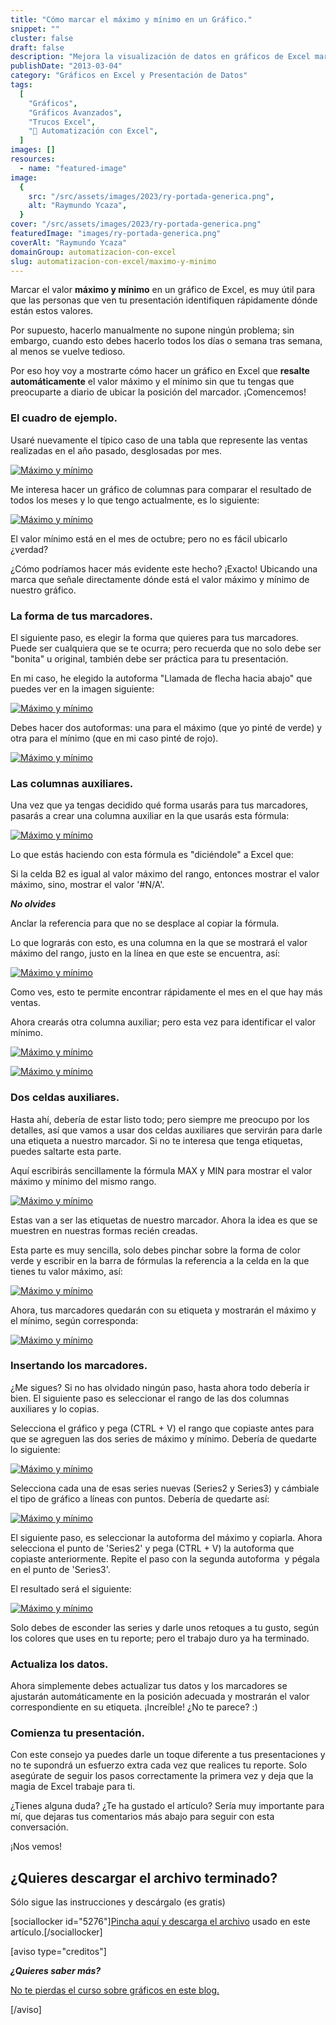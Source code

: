```yaml
---
title: "Cómo marcar el máximo y mínimo en un Gráfico."
snippet: ""
cluster: false
draft: false
description: "Mejora la visualización de datos en gráficos de Excel marcando el máximo y mínimo de forma efectiva."
publishDate: "2013-03-04"
category: "Gráficos en Excel y Presentación de Datos"
tags:
  [
    "Gráficos",
    "Gráficos Avanzados",
    "Trucos Excel",
    "🤖 Automatización con Excel",
  ]
images: []
resources:
  - name: "featured-image"
image:
  {
    src: "/src/assets/images/2023/ry-portada-generica.png",
    alt: "Raymundo Ycaza",
  }
cover: "/src/assets/images/2023/ry-portada-generica.png"
featuredImage: "images/ry-portada-generica.png"
coverAlt: "Raymundo Ycaza"
domainGroup: automatizacion-con-excel
slug: automatizacion-con-excel/maximo-y-minimo
---
```


Marcar el valor **máximo y mínimo** en un gráfico de Excel, es muy útil para que las personas que ven tu presentación identifiquen rápidamente dónde están estos valores.

Por supuesto, hacerlo manualmente no supone ningún problema; sin embargo, cuando esto debes hacerlo todos los días o semana tras semana, al menos se vuelve tedioso.

Por eso hoy voy a mostrarte cómo hacer un gráfico en Excel que **resalte automáticamente** el valor máximo y el mínimo sin que tu tengas que preocuparte a diario de ubicar la posición del marcador. ¡Comencemos!

### El cuadro de ejemplo.

Usaré nuevamente el típico caso de una tabla que represente las ventas realizadas en el año pasado, desglosadas por mes.

[![Máximo y mínimo](/src/assets/images/2023/maximo-y-minimo-000333.png)](http://raymundoycaza.com/wp-content/uploads/maximo-y-minimo-000333.png)

Me interesa hacer un gráfico de columnas para comparar el resultado de todos los meses y lo que tengo actualmente, es lo siguiente:

[![Máximo y mínimo](/src/assets/images/2023/maximo-y-minimo-000334-600x372.png)](http://raymundoycaza.com/wp-content/uploads/maximo-y-minimo-000334.png)

El valor mínimo está en el mes de octubre; pero no es fácil ubicarlo ¿verdad?

¿Cómo podríamos hacer más evidente este hecho? ¡Exacto! Ubicando una marca que señale directamente dónde está el valor máximo y mínimo de nuestro gráfico.

### La forma de tus marcadores.

El siguiente paso, es elegir la forma que quieres para tus marcadores. Puede ser cualquiera que se te ocurra; pero recuerda que no solo debe ser "bonita" u original, también debe ser práctica para tu presentación.

En mi caso, he elegido la autoforma "Llamada de flecha hacia abajo" que puedes ver en la imagen siguiente:

[![Máximo y mínimo](/src/assets/images/2023/maximo-y-minimo-000336.png)](http://raymundoycaza.com/wp-content/uploads/maximo-y-minimo-000336.png)

Debes hacer dos autoformas: una para el máximo (que yo pinté de verde) y otra para el mínimo (que en mi caso pinté de rojo).

[![Máximo y mínimo](/src/assets/images/2023/maximo-y-minimo-000335.png)](http://raymundoycaza.com/wp-content/uploads/maximo-y-minimo-000335.png)

### Las columnas auxiliares.

Una vez que ya tengas decidido qué forma usarás para tus marcadores, pasarás a crear una columna auxiliar en la que usarás esta fórmula:

[![Máximo y mínimo](/src/assets/images/2023/maximo-y-minimo-000337.png)](http://raymundoycaza.com/wp-content/uploads/maximo-y-minimo-000337.png)

Lo que estás haciendo con esta fórmula es "diciéndole" a Excel que:

Si la celda B2 es igual al valor máximo del rango, entonces mostrar el valor máximo, sino, mostrar el valor '#N/A'.

_**No olvides**_

Anclar la referencia para que no se desplace al copiar la fórmula.

Lo que lograrás con esto, es una columna en la que se mostrará el valor máximo del rango, justo en la línea en que este se encuentra, así:

[![Máximo y mínimo](/src/assets/images/2023/maximo-y-minimo-000338.png)](http://raymundoycaza.com/wp-content/uploads/maximo-y-minimo-000338.png)

Como ves, esto te permite encontrar rápidamente el mes en el que hay más ventas.

Ahora crearás otra columna auxiliar; pero esta vez para identificar el valor mínimo.

[![Máximo y mínimo](/src/assets/images/2023/maximo-y-minimo-000340.png)](http://raymundoycaza.com/wp-content/uploads/maximo-y-minimo-000340.png)

[![Máximo y mínimo](/src/assets/images/2023/maximo-y-minimo-000339-600x460.png)](http://raymundoycaza.com/wp-content/uploads/maximo-y-minimo-000339.png)

### Dos celdas auxiliares.

Hasta ahí, debería de estar listo todo; pero siempre me preocupo por los detalles, así que vamos a usar dos celdas auxiliares que servirán para darle una etiqueta a nuestro marcador. Si no te interesa que tenga etiquetas, puedes saltarte esta parte.

Aquí escribirás sencillamente la fórmula MAX y MIN para mostrar el valor máximo y mínimo del mismo rango.

[![Máximo y mínimo](/src/assets/images/2023/maximo-y-minimo-000341.png)](http://raymundoycaza.com/wp-content/uploads/maximo-y-minimo-000341.png)

Estas van a ser las etiquetas de nuestro marcador. Ahora la idea es que se muestren en nuestras formas recién creadas.

Esta parte es muy sencilla, solo debes pinchar sobre la forma de color verde y escribir en la barra de fórmulas la referencia a la celda en la que tienes tu valor máximo, así:

[![Máximo y mínimo](/src/assets/images/2023/maximo-y-minimo-000342-600x296.png)](http://raymundoycaza.com/wp-content/uploads/maximo-y-minimo-000342.png)

Ahora, tus marcadores quedarán con su etiqueta y mostrarán el máximo y el mínimo, según corresponda:

[![Máximo y mínimo](/src/assets/images/2023/maximo-y-minimo-000343.png)](http://raymundoycaza.com/wp-content/uploads/maximo-y-minimo-000343.png)

### Insertando los marcadores.

¿Me sigues? Si no has olvidado ningún paso, hasta ahora todo debería ir bien. El siguiente paso es seleccionar el rango de las dos columnas auxiliares y lo copias.

Selecciona el gráfico y pega (CTRL + V) el rango que copiaste antes para que se agreguen las dos series de máximo y mínimo. Debería de quedarte lo siguiente:

[![Máximo y mínimo](/src/assets/images/2023/maximo-y-minimo-000344-600x367.png)](http://raymundoycaza.com/wp-content/uploads/maximo-y-minimo-000344.png)

Selecciona cada una de esas series nuevas (Series2 y Series3) y cámbiale el tipo de gráfico a líneas con puntos. Debería de quedarte así:

[![Máximo y mínimo](/src/assets/images/2023/maximo-y-minimo-000345-600x367.png)](http://raymundoycaza.com/wp-content/uploads/maximo-y-minimo-000345.png)

El siguiente paso, es seleccionar la autoforma del máximo y copiarla. Ahora selecciona el punto de 'Series2' y pega (CTRL + V) la autoforma que copiaste anteriormente. Repite el paso con la segunda autoforma  y pégala en el punto de 'Series3'.

El resultado será el siguiente:

[![Máximo y mínimo](/src/assets/images/2023/maximo-y-minimo-000347-600x378.png)](http://raymundoycaza.com/wp-content/uploads/maximo-y-minimo-000347.png)

Solo debes de esconder las series y darle unos retoques a tu gusto, según los colores que uses en tu reporte; pero el trabajo duro ya ha terminado.

### Actualiza los datos.

Ahora simplemente debes actualizar tus datos y los marcadores se ajustarán automáticamente en la posición adecuada y mostrarán el valor correspondiente en su etiqueta. ¡Increíble! ¿No te parece? :)

### Comienza tu presentación.

Con este consejo ya puedes darle un toque diferente a tus presentaciones y no te supondrá un esfuerzo extra cada vez que realices tu reporte. Solo asegúrate de seguir los pasos correctamente la primera vez y deja que la magia de Excel trabaje para ti.

¿Tienes alguna duda? ¿Te ha gustado el artículo? Sería muy importante para mí, que dejaras tus comentarios más abajo para seguir con esta conversación.

¡Nos vemos!

## ¿Quieres descargar el archivo terminado?

Sólo sigue las instrucciones y descárgalo (es gratis)

\[sociallocker id="5276"\][Pincha aquí y descarga el archivo](http://raymundoycaza.com/wp-content/uploads/maximo-y-minimo-en-graficos.xlsx "Descarga el archivo terminado") usado en este artículo.\[/sociallocker\]

\[aviso type="creditos"\]

_**¿Quieres saber más?**_

[No te pierdas el curso sobre gráficos en este blog.](http://raymundoycaza.com/aprende-a-crear-graficos-en-excel/)

\[/aviso\]
